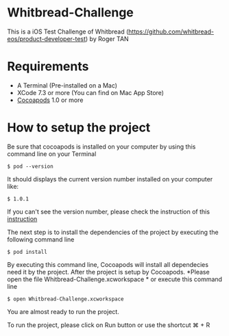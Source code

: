 # Whitbread-Challenge
This is a iOS Test Challenge of Whitbread (https://github.com/whitbread-eos/product-developer-test) by Roger TAN

# Requirements
- A Terminal (Pre-installed on a Mac)
- XCode 7.3 or more (You can find on Mac App Store)
- [Cocoapods](https://cocoapods.org/#install) 1.0 or more

# How to setup the project

Be sure that cocoapods is installed on your computer by using this command line on your Terminal

`$ pod --version` 

It should displays the current version number installed on your computer like:

`$ 1.0.1`

If you can't see the version number, please check the instruction of this [instruction](https://cocoapods.org/#install )

The next step is to install the dependencies of the project by executing the following command line

`$ pod install`

By executing this command line, Cocoapods will install all dependecies need it by the project. After the project is setup by Cocoapods. *Please open the file Whitbread-Challenge.xcworkspace * or execute this command line

`$ open Whitbread-Challenge.xcworkspace` 

You are almost ready to run the project.

To run the project, please click on Run button or use the shortcut ⌘ + R


